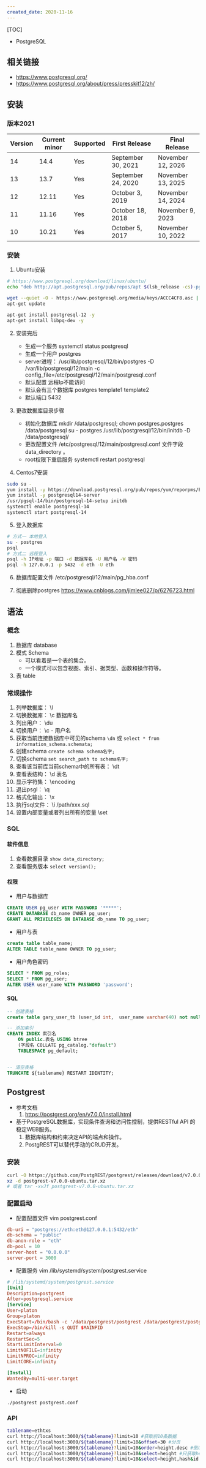 ```yaml
---
created_date: 2020-11-16
---
```


[TOC]

- PostgreSQL

## 相关链接

- https://www.postgresql.org/
- https://www.postgresql.org/about/press/presskit12/zh/

## 安装

### 版本2021

| Version | Current minor | Supported | First Release | Final Release |
| ------- | ------------- | --------- | ------------------ | ----------------- |
| 14 | 14.4 | Yes | September 30, 2021 | November 12, 2026 |
| 13 | 13.7 | Yes | September 24, 2020 | November 13, 2025 |
| 12 | 12.11 | Yes | October 3, 2019 | November 14, 2024 |
| 11 | 11.16 | Yes | October 18, 2018 | November 9, 2023 |
| 10 | 10.21 | Yes | October 5, 2017 | November 10, 2022 |

### 安装

1. Ubuntu安装

```bash
# https://www.postgresql.org/download/linux/ubuntu/
echo "deb http://apt.postgresql.org/pub/repos/apt $(lsb_release -cs)-pgdg main" > /etc/apt/sources.list.d/pgdg.list

wget --quiet -O - https://www.postgresql.org/media/keys/ACCC4CF8.asc | sudo apt-key add -
apt-get update

apt-get install postgresql-12 -y
apt-get install libpq-dev -y
```

2. 安装完后

   - 生成一个服务 systemctl status postgresql
   - 生成一个用户 postgres
   - server进程： /usr/lib/postgresql/12/bin/postgres -D /var/lib/postgresql/12/main -c config_file=/etc/postgresql/12/main/postgresql.conf
   - 默认配置 远程Ip不能访问
   - 默认会有三个数据库 postgres template1 template2
   - 默认端口 5432

3. 更改数据库目录步骤

   - 初始化数据库
     mkdir /data/postgresql; chown postgres.postgres /data/postgresql
     su - postgres
     /usr/lib/postgresql/12/bin/initdb -D /data/postgresql/
   - 更改配置文件 /etc/postgresql/12/main/postgresql.conf 文件字段 data_directory 。
   - root权限下重启服务 systemctl restart postgresql

4. Centos7安装

```bash
sudo su -
yum install -y https://download.postgresql.org/pub/repos/yum/reporpms/EL-7-x86_64/pgdg-redhat-repo-latest.noarch.rpm
yum install -y postgresql14-server
/usr/pgsql-14/bin/postgresql-14-setup initdb
systemctl enable postgresql-14
systemctl start postgresql-14
```

5. 登入数据库

```bash
# 方式一 本地登入
su - postgres
psql
# 方式二 远程登入
psql -h IP地址 -p 端口 -d 数据库名 -U 用户名 -W 密码
psql -h 127.0.0.1 -p 5432 -d eth -U eth
```

6. 数据库配置文件 /etc/postgresql/12/main/pg_hba.conf

7. 彻底删除postgres https://www.cnblogs.com/jimlee027/p/6276723.html

## 语法

### 概念

1. 数据库 database
2. 模式 Schema
   - 可以看着是一个表的集合。
   - 一个模式可以包含视图、索引、据类型、函数和操作符等。
3. 表 table

### 常规操作

01. 列举数据库： \\l
02. 切换数据库： \\c 数据库名
03. 列出用户： \\du
04. 切换用户： \\c - 用户名
05. 获取当前连接数据库中可见的schema `\dn` 或 `select * from information_schema.schemata;`
06. 创建schema `create schema schema名字;`
07. 切换schema `set search_path to schema名字;`
08. 查看该当前库当前schema中的所有表： \\dt
09. 查看表结构： \\d 表名
10. 显示字符集： \\encoding
11. 退出psgl： \\q
12. 格式化输出： \\x
13. 执行sql文件： \\i /path/xxx.sql
14. 设置内部变量或者列出所有的变量 \\set

### SQL

#### 软件信息

1. 查看数据目录 `show data_directory;`
2. 查看服务版本 `select version();`

#### 权限

- 用户与数据库

```sql
CREATE USER pg_user WITH PASSWORD '*****';
CREATE DATABASE db_name OWNER pg_user;
GRANT ALL PRIVILEGES ON DATABASE db_name TO pg_user;
```

- 用户与表

```sql
create table table_name;
ALTER TABLE table_name OWNER TO pg_user;
```

- 用户角色密码

```sql
SELECT * FROM pg_roles;
SELECT * FROM pg_user;
ALTER USER user_name WITH PASSWORD 'password';
```

#### SQL

```sql
-- 创建表格
create table gary_user_tb (user_id int,  user_name varchar(40) not null, primary key ( user_id ));

-- 添加索引
CREATE INDEX 索引名
    ON public.表名 USING btree
    (字段名 COLLATE pg_catalog."default")
    TABLESPACE pg_default;


-- 清空表格
TRUNCATE ${tablename} RESTART IDENTITY;
```

## Postgrest

- 参考文档
  1. https://postgrest.org/en/v7.0.0/install.html
- 基于PostgreSQL数据库，实现条件查询和访问性控制，提供RESTful API 的稳定WEB服务。
  1. 数据库结构和约束决定API的端点和操作。
  2. PostgREST可以替代手动的CRUD开发。

### 安装

```bash
curl -O https://github.com/PostgREST/postgrest/releases/download/v7.0.0/postgrest-v7.0.0-ubuntu.tar.xz
xz -d postgrest-v7.0.0-ubuntu.tar.xz
# 或者 tar -xvJf postgrest-v7.0.0-ubuntu.tar.xz
```

### 配置启动

- 配置配置文件 vim postgrest.conf

```conf
db-uri = "postgres://eth:eth@127.0.0.1:5432/eth"
db-schema = "public"
db-anon-role = "eth"
db-pool = 10
server-host = "0.0.0.0"
server-port = 3000
```

- 配置服务 vim /lib/systemd/system/postgrest.service

```conf
# /lib/systemd/system/postgrest.service
[Unit]
Description=postgrest
After=postgresql.service
[Service]
User=platon
Group=platon
ExecStart=/bin/bash -c '/data/postgrest/postgrest /data/postgrest/postgrest.conf >> /data/postgrest/log.txt 2>&1'
ExecStop=/bin/kill -s QUIT $MAINPID
Restart=always
RestartSec=5
StartLimitInterval=0
LimitNOFILE=infinity
LimitNPROC=infinity
LimitCORE=infinity

[Install]
WantedBy=multi-user.target
```

- 启动

```
./postgrest postgrest.conf
```

### API

```bash
tablename=ethtxs
curl http://localhost:3000/${tablename}?limit=10 #获取前10条数据
curl http://localhost:3000/${tablename}?limit=10&offset=30 #分页
curl http://localhost:3000/${tablename}?limit=10&order=height.desc #倒序
curl http://localhost:3000/${tablename}?limit=10&select=height #只获取height字段
curl http://localhost:3000/${tablename}?limit=10&select=height,hash&id.gte.99999 # 获取id>99999的数据
```
